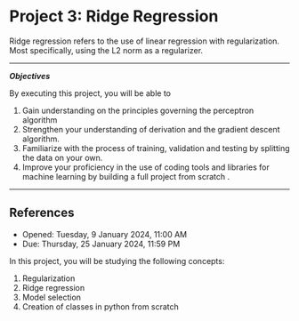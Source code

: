# Project 3: Ridge Regression

Ridge regression refers to the use of linear regression with regularization. Most specifically, using the L2
norm as a regularizer.

---
***Objectives***

By executing this project, you will be able to

1. Gain understanding on the principles governing the perceptron algorithm
1. Strengthen your understanding of derivation and the gradient descent algorithm.
1. Familiarize with the process of training, validation and testing by splitting the data on your own.
1. Improve your proficiency in the use of coding tools and libraries for machine learning by building a full project from scratch .
---


## References

- Opened: Tuesday, 9 January 2024, 11:00 AM
- Due: Thursday, 25 January 2024, 11:59 PM

In this project, you will be studying the following concepts:

1. Regularization
1. Ridge regression
1. Model selection
1. Creation of classes in python from scratch

